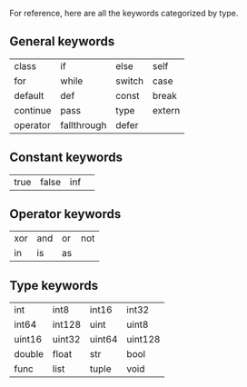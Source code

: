 For reference, here are all the keywords categorized by type.

## General keywords

|   |   |   |   | 
|---|---|---|---|
| class | if | else | self |
| for | while | switch | case |
| default | def | const | break |
| continue | pass | type | extern | 
| operator | fallthrough | defer |

## Constant keywords

|   |   |   |   | 
|---|---|---|---|
| true | false | inf |

## Operator keywords

|   |   |   |   |
|---|---|---|---|
| xor | and | or | not |
| in | is | as |

## Type keywords

|   |   |   |   | 
|---|---|---|---|
| int | int8 | int16 | int32 |
| int64 | int128 | uint | uint8 |
| uint16 | uint32 | uint64 | uint128 |
| double | float | str | bool |
| func | list | tuple | void |
